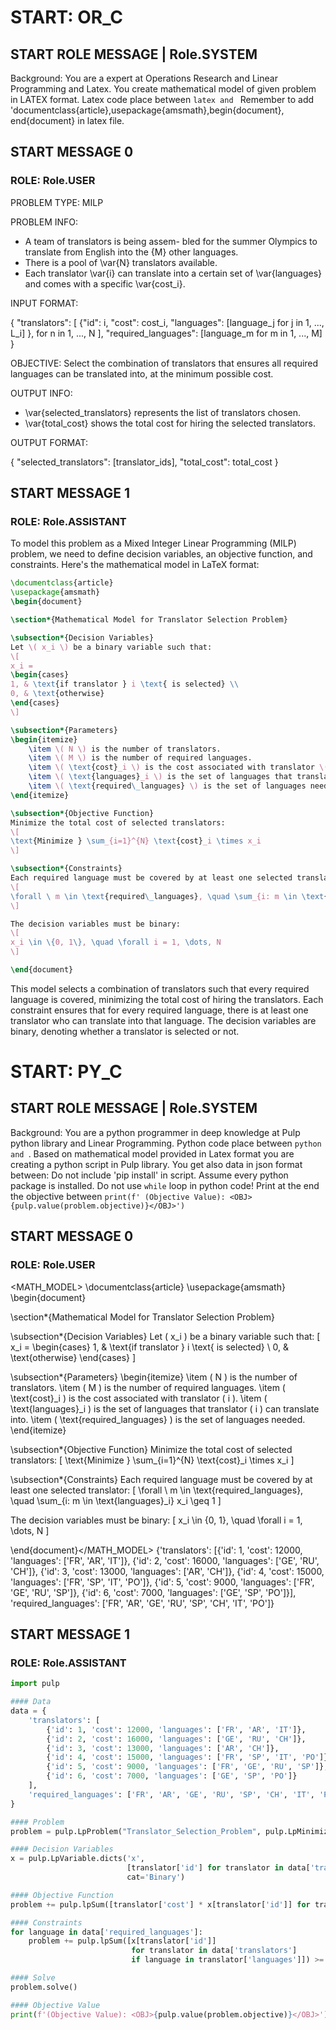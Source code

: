 # START: OR_C 
## START ROLE MESSAGE | Role.SYSTEM 
Background: You are a expert at Operations Research and Linear Programming and Latex. You create mathematical model of given problem in LATEX format. Latex code place between ```latex and ``` Remember to add 'documentclass{article},usepackage{amsmath},begin{document}, end{document} in latex file. 
## START MESSAGE 0 
### ROLE: Role.USER
<DESCRIPTION>
PROBLEM TYPE: MILP

PROBLEM INFO:

- A team of translators is being assem- bled for the summer Olympics to translate from English into the \{M} other languages.
- There is a pool of \var{N} translators available.
- Each translator \var{i} can translate into a certain set of \var{languages} and comes with a specific \var{cost_i}.

INPUT FORMAT: 

{
"translators": [
        {"id": i, 
         "cost": cost_i,
         "languages": [language_j for j in 1, ..., L_i]
        },
        for n in 1, ..., N
    ],
    "required_languages": [language_m for m in 1, ..., M]
}

OBJECTIVE: Select the combination of translators that ensures all required languages can be translated into, at the minimum possible cost.

OUTPUT INFO:

- \var{selected_translators} represents the list of translators chosen.
- \var{total_cost} shows the total cost for hiring the selected translators.

OUTPUT FORMAT:

{
    "selected_translators": [translator_ids],
    "total_cost": total_cost
}
</DESCRIPTION>


## START MESSAGE 1 
### ROLE: Role.ASSISTANT
To model this problem as a Mixed Integer Linear Programming (MILP) problem, we need to define decision variables, an objective function, and constraints. Here's the mathematical model in LaTeX format:

```latex
\documentclass{article}
\usepackage{amsmath}
\begin{document}

\section*{Mathematical Model for Translator Selection Problem}

\subsection*{Decision Variables}
Let \( x_i \) be a binary variable such that:
\[
x_i = 
\begin{cases} 
1, & \text{if translator } i \text{ is selected} \\
0, & \text{otherwise}
\end{cases}
\]

\subsection*{Parameters}
\begin{itemize}
    \item \( N \) is the number of translators.
    \item \( M \) is the number of required languages.
    \item \( \text{cost}_i \) is the cost associated with translator \( i \).
    \item \( \text{languages}_i \) is the set of languages that translator \( i \) can translate into.
    \item \( \text{required\_languages} \) is the set of languages needed.
\end{itemize}

\subsection*{Objective Function}
Minimize the total cost of selected translators:
\[
\text{Minimize } \sum_{i=1}^{N} \text{cost}_i \times x_i
\]

\subsection*{Constraints}
Each required language must be covered by at least one selected translator:
\[
\forall \ m \in \text{required\_languages}, \quad \sum_{i: m \in \text{languages}_i} x_i \geq 1
\]

The decision variables must be binary:
\[
x_i \in \{0, 1\}, \quad \forall i = 1, \dots, N
\]

\end{document}
```

This model selects a combination of translators such that every required language is covered, minimizing the total cost of hiring the translators. Each constraint ensures that for every required language, there is at least one translator who can translate into that language. The decision variables are binary, denoting whether a translator is selected or not.

# START: PY_C 
## START ROLE MESSAGE | Role.SYSTEM 
Background: You are a python programmer in deep knowledge at Pulp python library and Linear Programming. Python code place between ```python and ```. Based on mathematical model provided in Latex format you are creating a python script in Pulp library. You get also data in json format between: <DATA></DATA> Do not include 'pip install' in script. Assume every python package is installed. Do not use `while` loop in python code! Print at the end the objective between <OBJ></OBJ> `print(f' (Objective Value): <OBJ>{pulp.value(problem.objective)}</OBJ>')` 
## START MESSAGE 0 
### ROLE: Role.USER
<MATH_MODEL>
\documentclass{article}
\usepackage{amsmath}
\begin{document}

\section*{Mathematical Model for Translator Selection Problem}

\subsection*{Decision Variables}
Let \( x_i \) be a binary variable such that:
\[
x_i = 
\begin{cases} 
1, & \text{if translator } i \text{ is selected} \\
0, & \text{otherwise}
\end{cases}
\]

\subsection*{Parameters}
\begin{itemize}
    \item \( N \) is the number of translators.
    \item \( M \) is the number of required languages.
    \item \( \text{cost}_i \) is the cost associated with translator \( i \).
    \item \( \text{languages}_i \) is the set of languages that translator \( i \) can translate into.
    \item \( \text{required\_languages} \) is the set of languages needed.
\end{itemize}

\subsection*{Objective Function}
Minimize the total cost of selected translators:
\[
\text{Minimize } \sum_{i=1}^{N} \text{cost}_i \times x_i
\]

\subsection*{Constraints}
Each required language must be covered by at least one selected translator:
\[
\forall \ m \in \text{required\_languages}, \quad \sum_{i: m \in \text{languages}_i} x_i \geq 1
\]

The decision variables must be binary:
\[
x_i \in \{0, 1\}, \quad \forall i = 1, \dots, N
\]

\end{document}</MATH_MODEL>
<DATA>
{'translators': [{'id': 1, 'cost': 12000, 'languages': ['FR', 'AR', 'IT']}, {'id': 2, 'cost': 16000, 'languages': ['GE', 'RU', 'CH']}, {'id': 3, 'cost': 13000, 'languages': ['AR', 'CH']}, {'id': 4, 'cost': 15000, 'languages': ['FR', 'SP', 'IT', 'PO']}, {'id': 5, 'cost': 9000, 'languages': ['FR', 'GE', 'RU', 'SP']}, {'id': 6, 'cost': 7000, 'languages': ['GE', 'SP', 'PO']}], 'required_languages': ['FR', 'AR', 'GE', 'RU', 'SP', 'CH', 'IT', 'PO']}</DATA>


## START MESSAGE 1 
### ROLE: Role.ASSISTANT
```python
import pulp

#### Data
data = {
    'translators': [
        {'id': 1, 'cost': 12000, 'languages': ['FR', 'AR', 'IT']},
        {'id': 2, 'cost': 16000, 'languages': ['GE', 'RU', 'CH']},
        {'id': 3, 'cost': 13000, 'languages': ['AR', 'CH']},
        {'id': 4, 'cost': 15000, 'languages': ['FR', 'SP', 'IT', 'PO']},
        {'id': 5, 'cost': 9000, 'languages': ['FR', 'GE', 'RU', 'SP']},
        {'id': 6, 'cost': 7000, 'languages': ['GE', 'SP', 'PO']}
    ],
    'required_languages': ['FR', 'AR', 'GE', 'RU', 'SP', 'CH', 'IT', 'PO']
}

#### Problem
problem = pulp.LpProblem("Translator_Selection_Problem", pulp.LpMinimize)

#### Decision Variables
x = pulp.LpVariable.dicts('x', 
                          [translator['id'] for translator in data['translators']], 
                          cat='Binary')

#### Objective Function
problem += pulp.lpSum([translator['cost'] * x[translator['id']] for translator in data['translators']])

#### Constraints
for language in data['required_languages']:
    problem += pulp.lpSum([x[translator['id']] 
                           for translator in data['translators'] 
                           if language in translator['languages']]) >= 1

#### Solve
problem.solve()

#### Objective Value
print(f'(Objective Value): <OBJ>{pulp.value(problem.objective)}</OBJ>')
```

